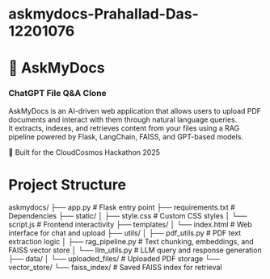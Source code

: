 # askmydocs-Prahallad-Das-12201076
# 🧠 AskMyDocs
### ChatGPT File Q&A Clone 

AskMyDocs is an AI-driven web application that allows users to upload PDF documents and interact with them through natural language queries.  
It extracts, indexes, and retrieves content from your files using a RAG pipeline powered by Flask, LangChain, FAISS, and GPT-based models.

🚀 Built for the CloudCosmos Hackathon 2025

# Project Structure

askmydocs/
├── app.py                   # Flask entry point
├── requirements.txt         # Dependencies
├── static/
│   ├── style.css            # Custom CSS styles
│   └── script.js            # Frontend interactivity
├── templates/
│   └── index.html           # Web interface for chat and upload
├── utils/
│   ├── pdf_utils.py         # PDF text extraction logic
│   ├── rag_pipeline.py      # Text chunking, embeddings, and FAISS vector store
│   └── llm_utils.py         # LLM query and response generation
├── data/
│   └── uploaded_files/      # Uploaded PDF storage
└── vector_store/
    └── faiss_index/         # Saved FAISS index for retrieval
